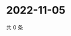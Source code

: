 # 2022-11-05

共 0 条

<!-- BEGIN WEIBO -->
<!-- 最后更新时间 Sat Nov 05 2022 00:24:17 GMT+0800 (China Standard Time) -->

<!-- END WEIBO -->
